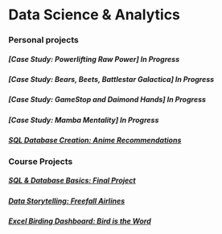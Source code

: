# Data Science & Analytics


### Personal projects
##### [Case Study: Powerlifting Raw Power] In Progress
##### [Case Study: Bears, Beets, Battlestar Galactica] In Progress
##### [Case Study: GameStop and Daimond Hands] In Progress
##### [Case Study: Mamba Mentality] In Progress
##### [SQL Database Creation: Anime Recommendations](https://markminia.github.io/Project3/)
### Course Projects
##### [SQL & Database Basics: Final Project](https://markminia.github.io/Project1/)
##### [Data Storytelling: Freefall Airlines](https://markminia.github.io/Project2/)
##### [Excel Birding Dashboard: Bird is the Word](https://markminia.github.io/Project4/)

